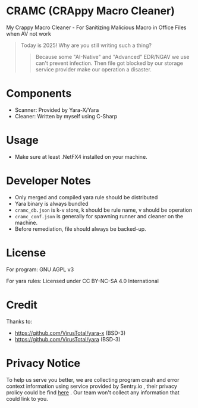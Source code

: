 # CRAMC (CRAppy Macro Cleaner)

My Crappy Macro Cleaner - For Sanitizing Malicious Macro in Office Files when AV not work

> Today is 2025! Why are you still writing such a thing?
>> Because some "AI-Native" and "Advanced" EDR/NGAV we use can't prevent infection. Then file got blocked by our storage service provider make our operation a disaster.

# Components

- Scanner: Provided by Yara-X/Yara
- Cleaner: Written by myself using C-Sharp

# Usage

- Make sure at least .NetFX4 installed on your machine.

# Developer Notes

- Only merged and compiled yara rule should be distributed
- Yara binary is always bundled
- `cramc_db.json` is k-v store, k should be rule name, v should be operation
- `cramc_conf.json` is generally for spawning runner and cleaner on the machine.
- Before remediation, file should always be backed-up.

# License

For program: GNU AGPL v3

For yara rules: Licensed under CC BY-NC-SA 4.0 International

# Credit

Thanks to:
- https://github.com/VirusTotal/yara-x (BSD-3)
- https://github.com/VirusTotal/yara (BSD-3)

# Privacy Notice

To help us serve you better, we are collecting program crash and error context information using service provided by Sentry.io , their privacy prolicy could be find [here](https://sentry.io/privacy/) . Our team won't collect any information that could link to you.